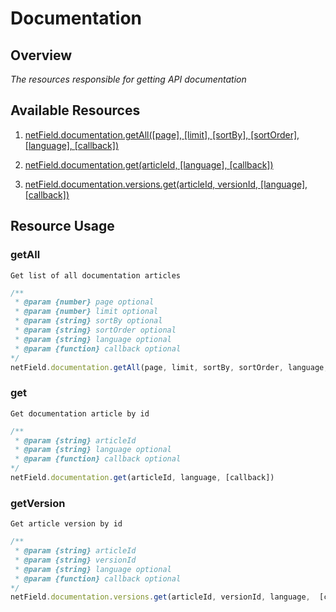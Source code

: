 # Documentation

## Overview
*The resources responsible for getting API documentation*

## Available Resources

1. [netField.documentation.getAll([page], [limit], [sortBy], [sortOrder], [language], [callback])](#getAll)

2. [netField.documentation.get(articleId, [language], [callback])](#get)

3. [netField.documentation.versions.get(articleId, versionId, [language], [callback])](#getVersion)

## Resource Usage

### getAll

    Get list of all documentation articles

```javascript
/**
 * @param {number} page optional
 * @param {number} limit optional
 * @param {string} sortBy optional
 * @param {string} sortOrder optional
 * @param {string} language optional
 * @param {function} callback optional
*/
netField.documentation.getAll(page, limit, sortBy, sortOrder, language, [callback])
```

### get

    Get documentation article by id

```javascript
/**
 * @param {string} articleId
 * @param {string} language optional
 * @param {function} callback optional
*/
netField.documentation.get(articleId, language, [callback])
```

### getVersion

    Get article version by id

```javascript
/**
 * @param {string} articleId
 * @param {string} versionId
 * @param {string} language optional
 * @param {function} callback optional
*/
netField.documentation.versions.get(articleId, versionId, language,  [callback])
```